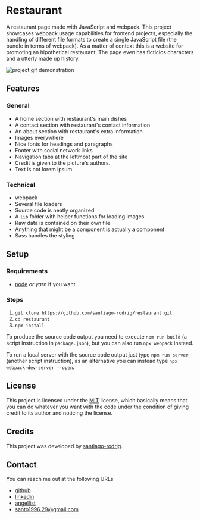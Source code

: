 # Restaurant

A restaurant page made with JavaScript and webpack. This project showcases
webpack usage capabilities for frontend projects, especially the handling of
different file formats to create a single JavaScript file (the bundle in terms
of webpack). As a matter of context this is a website for promoting an
hipothetical restaurant, The page even has ficticios characters and a utterly
made up history.

![project gif demonstration](./doc/demo.gif)

## Features

### General

- A home section with restaurant's main dishes
- A contact section with restaurant's contact information
- An about section with restaurant's extra information
- Images everywhere
- Nice fonts for headings and paragraphs
- Footer with social network links
- Navigation tabs at the leftmost part of the site
- Credit is given to the picture's authors.
- Text is not lorem ipsum.

### Technical

- webpack
- Several file loaders
- Source code is neatly organized
- A `lib` folder with helper functions for loading images
- Raw data is contained on their own file
- Anything that might be a component is actually a component
- Sass handles the styling

## Setup

### Requirements

- [node](https://nodejs.org/en/) _or yarn_ if you want.

### Steps

1. `git clone https://github.com/santiago-rodrig/restaurant.git`
2. `cd restaurant`
3. `npm install`

To produce the source code output you need to execute `npm run build` (a script
instruction in `package.json`), but you can also run `npx webpack` instead.

To run a local server with the source code output just type `npm run server`
(another script instruction), as an alternative you can instead type
`npx webpack-dev-server --open`.

## License

This project is licensed under the
[MIT](https://github.com/santiago-rodrig/blob/LICENSE) license, which
basically means that you can do whatever you want with the code under the
condition of giving credit to its author and noticing the license.

## Credits

This project was developed by
[santiago-rodrig](https://github.com/santiago-rodrig).

## Contact

You can reach me out at the following URLs

- [github](https://github.com/santiago-rodrig)
- [linkedin](https://www-linkedin.com/in/santiago-adres-rodriguez-marquez)
- [angellist](https://angellist.co/u/santiago-andres-rodriguez-marquez)
- [santo1996.29@gmail.com](mailto:santo1996.29@gmail.com)
